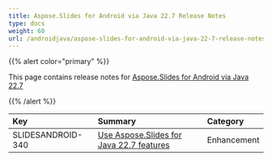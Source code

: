 ```yaml
---
title: Aspose.Slides for Android via Java 22.7 Release Notes
type: docs
weight: 60
url: /androidjava/aspose-slides-for-android-via-java-22-7-release-notes/
---
```


{{% alert color="primary" %}} 

This page contains release notes for [Aspose.Slides for Android via Java 22.7](https://repository.aspose.com/list/repo/com/aspose/aspose-slides/22.7/)

{{% /alert %}} 

|**Key**|**Summary**|**Category**|
| :- | :- | :- |
|SLIDESANDROID-340|[Use Aspose.Slides for Java 22.7 features](/slides/java/aspose-slides-for-java-22-7-release-notes/)|Enhancement|

